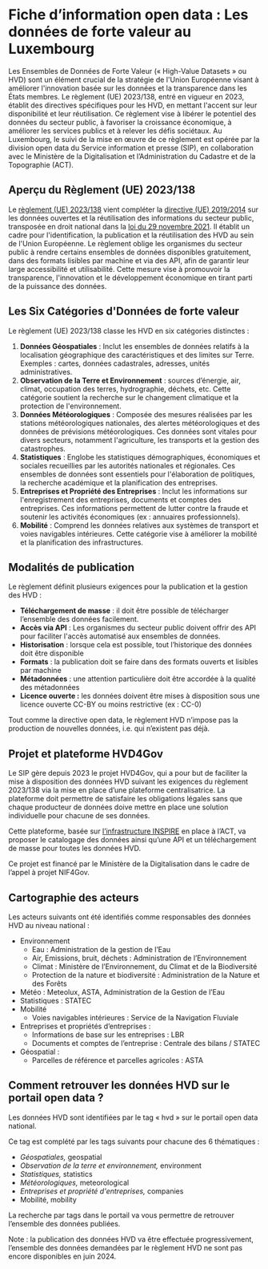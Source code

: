 # Fiche d’information open data : Les données de forte valeur au Luxembourg

Les Ensembles de Données de Forte Valeur (« High-Value Datasets » ou HVD) sont un élément crucial de la stratégie de l'Union Européenne visant à améliorer l'innovation basée sur les données et la transparence dans les États membres. Le règlement (UE) 2023/138, entré en vigueur en 2023, établit des directives spécifiques pour les HVD, en mettant l'accent sur leur disponibilité et leur réutilisation. Ce règlement vise à libérer le potentiel des données du secteur public, à favoriser la croissance économique, à améliorer les services publics et à relever les défis sociétaux. Au Luxembourg, le suivi de la mise en œuvre de ce règlement est opérée par la division open data du Service information et presse (SIP), en collaboration avec le Ministère de la Digitalisation et l’Administration du Cadastre et de la Topographie (ACT).

## Aperçu du Règlement (UE) 2023/138

Le [règlement (UE) 2023/138](https://eur-lex.europa.eu/legal-content/FR/TXT/HTML/?uri=CELEX:32023R0138&from=EN#d1e32-48-1) vient compléter la [directive (UE) 2019/2014](https://eur-lex.europa.eu/eli/dir/2019/1024/oj) sur les données ouvertes et la réutilisation des informations du secteur public, transposée en droit national dans la [loi du 29 novembre 2021](https://legilux.public.lu/eli/etat/leg/loi/2021/11/29/a836/jo). Il établit un cadre pour l'identification, la publication et la réutilisation des HVD au sein de l'Union Européenne. Le règlement oblige les organismes du secteur public à rendre certains ensembles de données disponibles gratuitement, dans des formats lisibles par machine et via des API, afin de garantir leur large accessibilité et utilisabilité. Cette mesure vise à promouvoir la transparence, l'innovation et le développement économique en tirant parti de la puissance des données.

## Les Six Catégories d'Données de forte valeur

Le règlement (UE) 2023/138 classe les HVD en six catégories distinctes :

1. **Données Géospatiales** : Inclut les ensembles de données relatifs à la localisation géographique des caractéristiques et des limites sur Terre. Exemples : cartes, données cadastrales, adresses, unités administratives.
2. **Observation de la Terre et Environnement** : sources d’énergie, air, climat, occupation des terres, hydrographie, déchets, etc. Cette catégorie soutient la recherche sur le changement climatique et la protection de l'environnement.
3. **Données Météorologiques** : Composée des mesures réalisées par les stations météorologiques nationales, des alertes météorologiques et des données de prévisions météorologiques. Ces données sont vitales pour divers secteurs, notamment l'agriculture, les transports et la gestion des catastrophes.
4. **Statistiques** : Englobe les statistiques démographiques, économiques et sociales recueillies par les autorités nationales et régionales. Ces ensembles de données sont essentiels pour l'élaboration de politiques, la recherche académique et la planification des entreprises.
5. **Entreprises et Propriété des Entreprises** : Inclut les informations sur l'enregistrement des entreprises, documents et comptes des entreprises. Ces informations permettent de lutter contre la fraude et soutenir les activités économiques (ex : annuaires professionnels).
6. **Mobilité** : Comprend les données relatives aux systèmes de transport et voies navigables intérieures. Cette catégorie vise à améliorer la mobilité et la planification des infrastructures.

## Modalités de publication

Le règlement définit plusieurs exigences pour la publication et la gestion des HVD :

- **Téléchargement de masse** : il doit être possible de télécharger l’ensemble des données facilement.
- **Accès via API** : Les organismes du secteur public doivent offrir des API pour faciliter l'accès automatisé aux ensembles de données.
- **Historisation** : lorsque cela est possible, tout l’historique des données doit être disponible
- **Formats** : la publication doit se faire dans des formats ouverts et lisibles par machine
- **Métadonnées** : une attention particulière doit être accordée à la qualité des métadonnées
- **Licence ouverte :** les données doivent être mises à disposition sous une licence ouverte CC-BY ou moins restrictive (ex : CC-0)

Tout comme la directive open data, le règlement HVD n’impose pas la production de nouvelles données, i.e. qui n’existent pas déjà.

## Projet et plateforme HVD4Gov

Le SIP gère depuis 2023 le projet HVD4Gov, qui a pour but de faciliter la mise à disposition des données HVD suivant les exigences du règlement 2023/138 via la mise en place d’une plateforme centralisatrice. La plateforme doit permettre de satisfaire les obligations légales sans que chaque producteur de données doive mettre en place une solution individuelle pour chacune de ses données.

Cette plateforme, basée sur [l’infrastructure INSPIRE](https://catalog.inspire.geoportail.lu/geonetwork/srv/eng/catalog.search#/home) en place à l’ACT, va proposer le catalogage des données ainsi qu’une API et un téléchargement de masse pour toutes les données HVD.

Ce projet est financé par le Ministère de la Digitalisation dans le cadre de l’appel à projet NIF4Gov.

## Cartographie des acteurs

Les acteurs suivants ont été identifiés comme responsables des données HVD au niveau national :

- Environnement
  - Eau : Administration de la gestion de l’Eau
  - Air, Emissions, bruit, déchets : Administration de l’Environnement
  - Climat : Ministère de l’Environnement, du Climat et de la Biodiversité
  - Protection de la nature et biodiversité : Administration de la Nature et des Forêts
- Météo : Meteolux, ASTA, Administration de la Gestion de l’Eau
- Statistiques : STATEC
- Mobilité
  - Voies navigables intérieures : Service de la Navigation Fluviale
- Entreprises et propriétés d’entreprises :
  - Informations de base sur les entreprises : LBR
  - Documents et comptes de l’entreprise : Centrale des bilans / STATEC
- Géospatial :
  - Parcelles de référence et parcelles agricoles : ASTA

## Comment retrouver les données HVD sur le portail open data ?

Les données HVD sont identifiées par le tag « hvd » sur le portail open data national.

Ce tag est complété par les tags suivants pour chacune des 6 thématiques :

- _Géospatiales,_ geospatial
- _Observation de la terre et environnement,_ environment
- _Statistiques,_ statistics
- _Météorologiques,_ meteorological
- _Entreprises et propriété d'entreprises,_ companies
- Mobilité, mobility

La recherche par tags dans le portail va vous permettre de retrouver l’ensemble des données publiées.

Note : la publication des données HVD va être effectuée progressivement, l’ensemble des données demandées par le règlement HVD ne sont pas encore disponibles en juin 2024.
